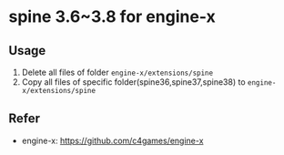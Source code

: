 # spine 3.6~3.8 for engine-x

## Usage
1. Delete all files of folder ```engine-x/extensions/spine```
2. Copy all files of specific folder(spine36,spine37,spine38) to ```engine-x/extensions/spine```

## Refer
* engine-x: https://github.com/c4games/engine-x

